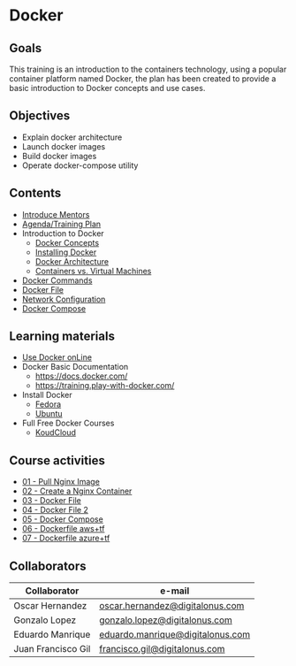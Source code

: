 # Docker

## Goals
This training is an introduction to the containers technology, using a popular
container platform named Docker, the plan has been created to provide a
basic introduction to Docker concepts and use cases.

## Objectives
- Explain docker architecture
- Launch docker images
- Build docker images
- Operate docker-compose utility

## Contents

- [Introduce Mentors](Content/01-introduceMentors.md)
- [Agenda/Training Plan](Content/02-agenda.md)
- Introduction to Docker
    - [Docker Concepts](Content/03-dockerConcepts.md)
    - [Installing Docker](Content/04-InstallDocker.md)
    - [Docker Architecture](Content/05-DockerArchitecture.md)
    - [Containers vs. Virtual Machines](Content/06-ContainerVSvirtualMachine.md)
- [Docker Commands](Content/07-dockerCommands.md)
- [Docker File](Content/08-dockerFile.md)
- [Network Configuration](Content/09-NetworkConfiguration.md)
- [Docker Compose](Content/10-DockerCompose.md)


## Learning materials
-   [Use Docker onLine](https://labs.play-with-docker.com)
-   Docker Basic Documentation
    -   https://docs.docker.com/
    -	https://training.play-with-docker.com/
-   Install Docker
    -   [Fedora](.https://docs.docker.com/install/linux/docker-ce/fedora/)
    -   [Ubuntu](.https://docs.docker.com/install/linux/docker-ce/ubuntu/)
-   Full Free Docker Courses
    -   [KoudCloud](https://www.youtube.com/watch?v=zJ6WbK9zFpI)
## Course activities

- [01 - Pull Nginx Image](./Activities/01-Pull-Image.md)
- [02 - Create a Nginx Container](./Activities/02-Nginx-Container.md)
- [03 - Docker File](./Activities/03-DockerFile.md)
- [04 - Docker File 2](./Activities/04-Dockerfile2.md)
- [05 - Docker Compose](./Activities/05-DockerCompose.md)
- [06 - Dockerfile aws+tf](./Activities/06-Dockerfile-tf-aws.md)
- [07 - Dockerfile azure+tf](./Activities/07-Dockerfile-tf-azure.md)

## Collaborators
| Collaborator       | e-mail                           |
| ------------------ | -------------------------------- |
| Oscar Hernandez    |oscar.hernandez@digitalonus.com   |
| Gonzalo Lopez      |gonzalo.lopez@digitalonus.com     |
| Eduardo Manrique   |eduardo.manrique@digitalonus.com  |
| Juan Francisco Gil |francisco.gil@digitalonus.com     |
